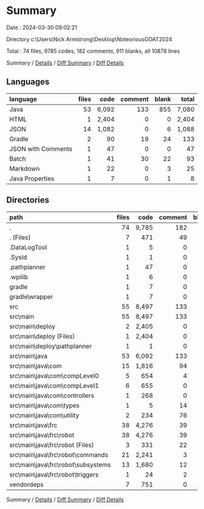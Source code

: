 # Summary

Date : 2024-03-30 09:02:21

Directory c:\\Users\\Nick Armstrong\\Desktop\\NoteoriousGOAT2024

Total : 74 files,  9785 codes, 182 comments, 911 blanks, all 10878 lines

Summary / [Details](details.md) / [Diff Summary](diff.md) / [Diff Details](diff-details.md)

## Languages
| language | files | code | comment | blank | total |
| :--- | ---: | ---: | ---: | ---: | ---: |
| Java | 53 | 6,092 | 133 | 855 | 7,080 |
| HTML | 1 | 2,404 | 0 | 0 | 2,404 |
| JSON | 14 | 1,082 | 0 | 6 | 1,088 |
| Gradle | 2 | 90 | 19 | 24 | 133 |
| JSON with Comments | 1 | 47 | 0 | 0 | 47 |
| Batch | 1 | 41 | 30 | 22 | 93 |
| Markdown | 1 | 22 | 0 | 3 | 25 |
| Java Properties | 1 | 7 | 0 | 1 | 8 |

## Directories
| path | files | code | comment | blank | total |
| :--- | ---: | ---: | ---: | ---: | ---: |
| . | 74 | 9,785 | 182 | 911 | 10,878 |
| . (Files) | 7 | 471 | 49 | 52 | 572 |
| .DataLogTool | 1 | 5 | 0 | 1 | 6 |
| .SysId | 1 | 1 | 0 | 1 | 2 |
| .pathplanner | 1 | 47 | 0 | 0 | 47 |
| .wpilib | 1 | 6 | 0 | 0 | 6 |
| gradle | 1 | 7 | 0 | 1 | 8 |
| gradle\\wrapper | 1 | 7 | 0 | 1 | 8 |
| src | 55 | 8,497 | 133 | 855 | 9,485 |
| src\\main | 55 | 8,497 | 133 | 855 | 9,485 |
| src\\main\\deploy | 2 | 2,405 | 0 | 0 | 2,405 |
| src\\main\\deploy (Files) | 1 | 2,404 | 0 | 0 | 2,404 |
| src\\main\\deploy\\pathplanner | 1 | 1 | 0 | 0 | 1 |
| src\\main\\java | 53 | 6,092 | 133 | 855 | 7,080 |
| src\\main\\java\\com | 15 | 1,816 | 94 | 211 | 2,121 |
| src\\main\\java\\com\\compLevel0 | 5 | 654 | 4 | 99 | 757 |
| src\\main\\java\\com\\compLevel1 | 6 | 655 | 0 | 86 | 741 |
| src\\main\\java\\com\\controllers | 1 | 268 | 0 | 14 | 282 |
| src\\main\\java\\com\\types | 1 | 5 | 14 | 1 | 20 |
| src\\main\\java\\com\\utility | 2 | 234 | 76 | 11 | 321 |
| src\\main\\java\\frc | 38 | 4,276 | 39 | 644 | 4,959 |
| src\\main\\java\\frc\\robot | 38 | 4,276 | 39 | 644 | 4,959 |
| src\\main\\java\\frc\\robot (Files) | 3 | 331 | 22 | 66 | 419 |
| src\\main\\java\\frc\\robot\\commands | 21 | 2,241 | 3 | 308 | 2,552 |
| src\\main\\java\\frc\\robot\\subsystems | 13 | 1,680 | 12 | 259 | 1,951 |
| src\\main\\java\\frc\\robot\\triggers | 1 | 24 | 2 | 11 | 37 |
| vendordeps | 7 | 751 | 0 | 1 | 752 |

Summary / [Details](details.md) / [Diff Summary](diff.md) / [Diff Details](diff-details.md)